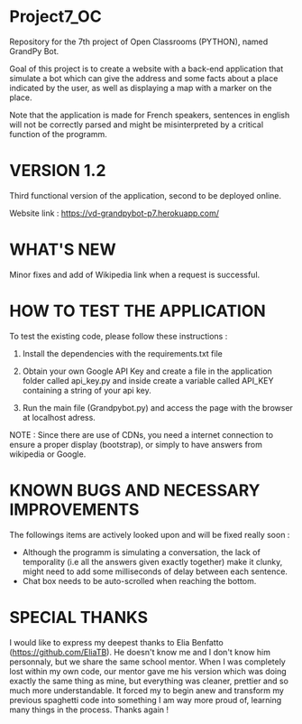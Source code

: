 # Project7_OC
Repository for the 7th project of Open Classrooms (PYTHON), named GrandPy Bot.

Goal of this project is to create a website with a back-end application that simulate a bot which can give the address and some facts about a place indicated by the user, as well as displaying a map with a marker on the place.

Note that the application is made for French speakers, sentences in english will not be correctly parsed and might be misinterpreted by a critical function of the programm. 

# VERSION 1.2

Third functional version of the application, second to be deployed online. 

Website link : https://vd-grandpybot-p7.herokuapp.com/

# WHAT'S NEW

Minor fixes and add of Wikipedia link when a request is successful.

# HOW TO TEST THE APPLICATION

To test the existing code, please follow these instructions :

1) Install the dependencies with the requirements.txt file

2) Obtain your own Google API Key and create a file in the application folder called api_key.py and inside create a variable called API_KEY containing a string of your api key.

3) Run the main file (Grandpybot.py) and access the page with the browser at localhost adress.

NOTE : Since there are use of CDNs, you need a internet connection to ensure a proper display (bootstrap), or simply to have answers from wikipedia or Google.

# KNOWN BUGS AND NECESSARY IMPROVEMENTS

The followings items are actively looked upon and will be fixed really soon :
- Although the programm is simulating a conversation, the lack of temporality (i.e all the answers given exactly together) make it clunky, might need to add some milliseconds of delay between each sentence.
- Chat box needs to be auto-scrolled when reaching the bottom.

# SPECIAL THANKS

I would like to express my deepest thanks to Elia Benfatto (https://github.com/EliaTB). He doesn't know me and I don't know him personnaly, but we share the same school mentor. When I was completely lost within my own code, our mentor gave me his version which was doing exactly the same thing as mine, but everything was cleaner, prettier and so much more understandable. It forced my to begin anew and transform my previous spaghetti code into something I am way more proud of, learning many things in the process. Thanks again !


